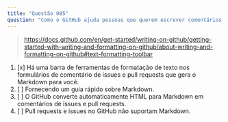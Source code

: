 ```yaml
---
title: "Questão 085"
question: "Como o GitHub ajuda pessoas que querem escrever comentários adequados em issues e pull requests, mas não conhecem a sintaxe do Markdown?"
---
```



> https://docs.github.com/en/get-started/writing-on-github/getting-started-with-writing-and-formatting-on-github/about-writing-and-formatting-on-github#text-formatting-toolbar
1. [x] Há uma barra de ferramentas de formatação de texto nos formulários de comentário de issues e pull requests que gera o Markdown para você.
1. [ ] Fornecendo um guia rápido sobre Markdown.
1. [ ] O GitHub converte automaticamente HTML para Markdown em comentários de issues e pull requests.
1. [ ] Pull requests e issues no GitHub não suportam Markdown.
